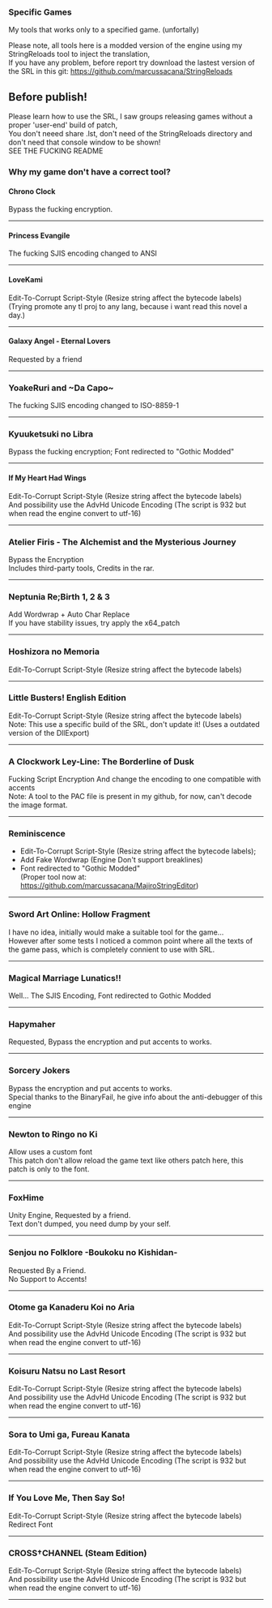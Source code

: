 ### Specific Games
My tools that works only to a specified game. (unfortally)

Please note, all tools here is a modded version of the engine using my StringReloads tool to inject the translation,  
If you have any problem, before report try download the lastest version of the SRL in this git: https://github.com/marcussacana/StringReloads

## Before publish!
Please learn how to use the SRL, I saw groups releasing games without a proper 'user-end' build of patch,  
You don't neeed share .lst, don't need of the StringReloads directory and don't need that console window to be shown!  
SEE THE FUCKING README


### Why my game don't have a correct tool?

#### Chrono Clock
Bypass the fucking encryption.

----------------
#### Princess Evangile
The fucking SJIS encoding changed to ANSI

----------------
#### LoveKami 
Edit-To-Corrupt Script-Style (Resize string affect the bytecode labels)  
(Trying promote any tl proj to any lang, because i want read this novel a day.)

----------------
#### Galaxy Angel - Eternal Lovers
Requested by a friend

----------------
### YoakeRuri and \~Da Capo\~
The fucking SJIS encoding changed to ISO-8859-1

----------------
### Kyuuketsuki no Libra
Bypass the fucking encryption; Font redirected to "Gothic Modded"

----------------
#### If My Heart Had Wings 
Edit-To-Corrupt Script-Style (Resize string affect the bytecode labels)  
And possibility use the AdvHd Unicode Encoding (The script is 932 but when read the engine convert to utf-16)

----------------
### Atelier Firis - The Alchemist and the Mysterious Journey
Bypass the Encryption  
Includes third-party tools, Credits in the rar.

----------------
### Neptunia Re;Birth 1, 2 & 3
Add Wordwrap + Auto Char Replace  
If you have stability issues, try apply the x64_patch

----------------
### Hoshizora no Memoria
Edit-To-Corrupt Script-Style (Resize string affect the bytecode labels)

----------------
### Little Busters! English Edition
Edit-To-Corrupt Script-Style (Resize string affect the bytecode labels)  
Note: This use a specific build of the SRL, don't update it! (Uses a outdated version of the DllExport)

----------------
### A Clockwork Ley-Line: The Borderline of Dusk
Fucking Script Encryption And change the encoding to one compatible with accents  
Note: A tool to the PAC file is present in my github, for now, can't decode the image format.

----------------
### Reminiscence
- Edit-To-Corrupt Script-Style (Resize string affect the bytecode labels);
- Add Fake Wordwrap (Engine Don't support breaklines)
- Font redirected to "Gothic Modded"  
(Proper tool now at: https://github.com/marcussacana/MajiroStringEditor)

----------------
### Sword Art Online: Hollow Fragment 
I have no idea, initially would make a suitable tool for the game...  
However after some tests I noticed a common point where all the texts of the game pass, which is completely connient to use with SRL.

----------------
### Magical Marriage Lunatics!!
Well... The SJIS Encoding, Font redirected to Gothic Modded

----------------
### Hapymaher
Requested, Bypass the encryption and put accents to works.

----------------
### Sorcery Jokers
Bypass the encryption and put accents to works.  
Special thanks to the BinaryFail, he give info about the anti-debugger of this engine

----------------
### Newton to Ringo no Ki
Allow uses a custom font  
This patch don't allow reload the game text like others patch here, this patch is only to the font.

----------------
### FoxHime
Unity Engine, Requested by a friend.  
Text don't dumped, you need dump by your self.

----------------
### Senjou no Folklore -Boukoku no Kishidan-
Requested By a Friend.  
No Support to Accents!

----------------
### Otome ga Kanaderu Koi no Aria
Edit-To-Corrupt Script-Style (Resize string affect the bytecode labels)  
And possibility use the AdvHd Unicode Encoding (The script is 932 but when read the engine convert to utf-16)

----------------
### Koisuru Natsu no Last Resort
Edit-To-Corrupt Script-Style (Resize string affect the bytecode labels)  
And possibility use the AdvHd Unicode Encoding (The script is 932 but when read the engine convert to utf-16)

----------------
### Sora to Umi ga, Fureau Kanata
Edit-To-Corrupt Script-Style (Resize string affect the bytecode labels)  
And possibility use the AdvHd Unicode Encoding (The script is 932 but when read the engine convert to utf-16)

----------------
###  If You Love Me, Then Say So!
Edit-To-Corrupt Script-Style (Resize string affect the bytecode labels)  
Redirect Font

----------------
### CROSS†CHANNEL (Steam Edition)
Edit-To-Corrupt Script-Style (Resize string affect the bytecode labels)  
And possibility use the AdvHd Unicode Encoding (The script is 932 but when read the engine convert to utf-16)

----------------
